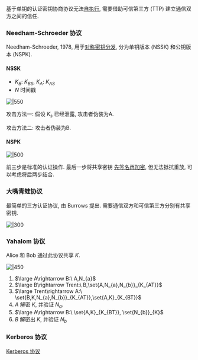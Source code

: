 基于单钥的认证密钥协商协议无法[自执行](../ReadMe.md), 需要借助可信第三方 (TTP) 建立通信双方之间的信任.

### Needham-Schroeder 协议

Needham-Schroeder, 1978, 用于[对称密钥分发](../密钥分发与管理.md), 分为单钥版本 (NSSK) 和公钥版本 (NSPK).

#### NSSK

- $K_{B}$: $K_{BS}$, $K_{A}$: $K_{AS}$
- $N$ 时间戳

![|550](../../../../attach/Pasted%20image%2020231015160659.png)

攻击方法一: 假设 $K_{s}$ 已经泄露, 攻击者伪装为A.


攻击方法二: 攻击者伪装为B.

#### NSPK

![|500](../../../../attach/Pasted%20image%2020231015160719.png)

前三步是标准的认证操作. 最后一步将共享密钥 [先签名再加密](../../公钥密码/RSA/RSA-签名.md), 但无法抵抗重放, 可以考虑将后两步结合.

### 大嘴青蛙协议

最简单的三方认证协议, 由 Burrows 提出. 需要通信双方和可信第三方分别有共享密钥.

![|300](../../../../attach/密码学_大嘴青蛙协议.png)

### Yahalom 协议

Alice 和 Bob 通过此协议共享 $K$.

![|450](../../../../attach/Pasted%20image%2020240611114857.png)

1. $\large A\rightarrow B:\ A,N_{a}$
2. $\large B\rightarrow Trent:\ B,\set{A,N_{a},N_{b}}_{K_{AT}}$
3. $\large Trent\rightarrow A:\ \set{B,K,N_{a},N_{b}}_{K_{AT}},\set{A,K}_{K_{BT}}$
5. $A$ 解密 $K$, 并验证 $N_{a}$. 
6. $\large A\rightarrow B:\ \set{A,K}_{K_{BT}}, \set{N_{b}}_{K}$
7. $B$ 解密出 $K$, 并验证 $N_{b}$

### Kerberos 协议

[Kerberos 协议](Kerberos%20协议.md)


